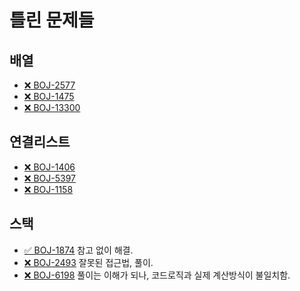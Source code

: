 # 틀린 문제들

## 배열

- [❌ BOJ-2577](https://www.acmicpc.net/problem/2577)
- [❌ BOJ-1475](https://www.acmicpc.net/problem/1475)
- [❌ BOJ-13300](https://www.acmicpc.net/problem/13300)

## 연결리스트

- [❌ BOJ-1406](https://www.acmicpc.net/problem/1406)
- [❌ BOJ-5397](https://www.acmicpc.net/problem/5397)
- [❌ BOJ-1158](https://www.acmicpc.net/problem/1158)

## 스택

- [✅ BOJ-1874](https://www.acmicpc.net/problem/1874) 참고 없이 해결.
- [❌ BOJ-2493](https://www.acmicpc.net/problem/2493) 잘못된 접근법, 풀이.
- [❌ BOJ-6198](https://www.acmicpc.net/problem/6198) 풀이는 이해가 되나, 코드로직과 실제 계산방식이 불일치함.
